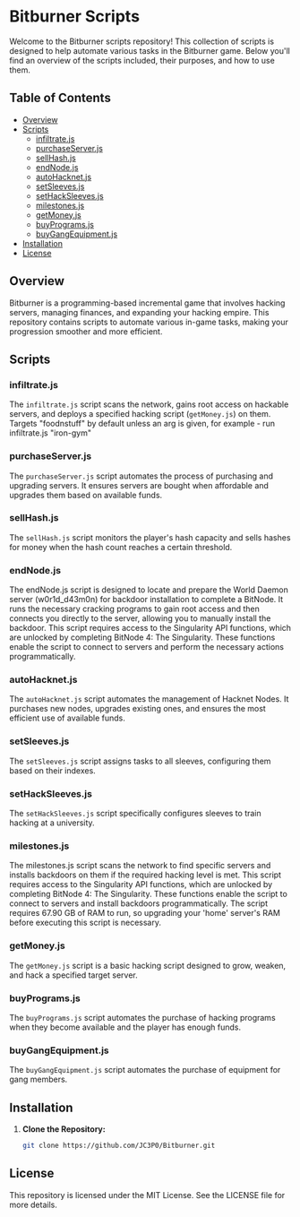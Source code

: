# Bitburner Scripts

Welcome to the Bitburner scripts repository! This collection of scripts is designed to help automate various tasks in the Bitburner game. Below you'll find an overview of the scripts included, their purposes, and how to use them.

## Table of Contents

- [Overview](#overview)
- [Scripts](#scripts)
  - [infiltrate.js](#infiltratejs)
  - [purchaseServer.js](#purchaseserverjs)
  - [sellHash.js](#sellhashjs)
  - [endNode.js](#endnodejs)
  - [autoHacknet.js](#autohacknetjs)
  - [setSleeves.js](#setsleevesjs)
  - [setHackSleeves.js](#sethacksleevesjs)
  - [milestones.js](#milestonesjs)
  - [getMoney.js](#getmoneyjs)
  - [buyPrograms.js](#buyprogramsjs)
  - [buyGangEquipment.js](#buygangequipmentjs)
- [Installation](#installation)
- [License](#license)

## Overview

Bitburner is a programming-based incremental game that involves hacking servers, managing finances, and expanding your hacking empire. This repository contains scripts to automate various in-game tasks, making your progression smoother and more efficient.

## Scripts

### infiltrate.js

The `infiltrate.js` script scans the network, gains root access on hackable servers, and deploys a specified hacking script (`getMoney.js`) on them. Targets "foodnstuff" by default unless an arg is given, for example - run infiltrate.js "iron-gym"

### purchaseServer.js

The `purchaseServer.js` script automates the process of purchasing and upgrading servers. It ensures servers are bought when affordable and upgrades them based on available funds.

### sellHash.js

The `sellHash.js` script monitors the player's hash capacity and sells hashes for money when the hash count reaches a certain threshold.

### endNode.js

The endNode.js script is designed to locate and prepare the World Daemon server (w0r1d_d43m0n) for backdoor installation to complete a BitNode. It runs the necessary cracking programs to gain root access and then connects you directly to the server, allowing you to manually install the backdoor. This script requires access to the Singularity API functions, which are unlocked by completing BitNode 4: The Singularity. These functions enable the script to connect to servers and perform the necessary actions programmatically.

### autoHacknet.js

The `autoHacknet.js` script automates the management of Hacknet Nodes. It purchases new nodes, upgrades existing ones, and ensures the most efficient use of available funds.

### setSleeves.js

The `setSleeves.js` script assigns tasks to all sleeves, configuring them based on their indexes.

### setHackSleeves.js

The `setHackSleeves.js` script specifically configures sleeves to train hacking at a university.

### milestones.js

The milestones.js script scans the network to find specific servers and installs backdoors on them if the required hacking level is met. This script requires access to the Singularity API functions, which are unlocked by completing BitNode 4: The Singularity. These functions enable the script to connect to servers and install backdoors programmatically. The script requires 67.90 GB of RAM to run, so upgrading your 'home' server's RAM before executing this script is necessary.

### getMoney.js

The `getMoney.js` script is a basic hacking script designed to grow, weaken, and hack a specified target server.

### buyPrograms.js

The `buyPrograms.js` script automates the purchase of hacking programs when they become available and the player has enough funds.

### buyGangEquipment.js

The `buyGangEquipment.js` script automates the purchase of equipment for gang members.

## Installation

1. **Clone the Repository:**
   ```sh
   git clone https://github.com/JC3P0/Bitburner.git

## License

This repository is licensed under the MIT License. See the LICENSE file for more details.
